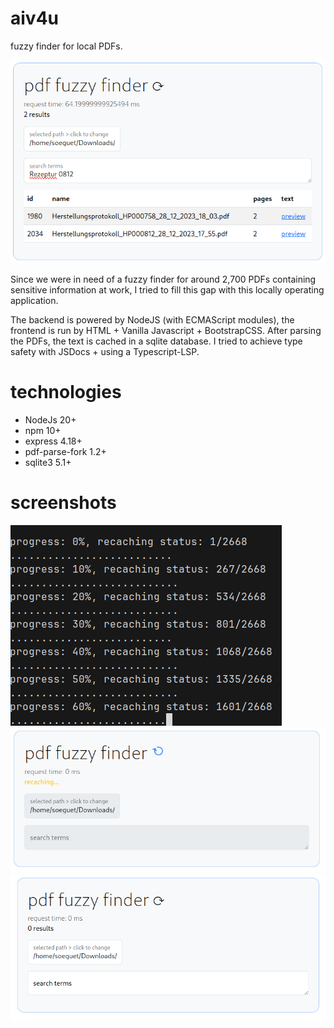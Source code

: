 # aiv4u

fuzzy finder for local PDFs.

![image-1](./git/image-1.png)

Since we were in need of a fuzzy finder for around 2,700 PDFs containing sensitive information at work, I tried to fill this gap with this locally operating application.

The backend is powered by NodeJS (with ECMAScript modules), the frontend is run by HTML + Vanilla Javascript + BootstrapCSS.
After parsing the PDFs, the text is cached in a sqlite database.
I tried to achieve type safety with JSDocs + using a Typescript-LSP.

# technologies

-   NodeJs 20+
-   npm 10+
-   express 4.18+
-   pdf-parse-fork 1.2+
-   sqlite3 5.1+

# screenshots

![image-2](./git/image-2.png)
![image-3](./git/image-3.png)
![image-4](./git/image-4.png)

